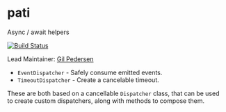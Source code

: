 # pati

Async / await helpers

[![Build Status](https://secure.travis-ci.org/kanongil/pati.svg?branch=master)](http://travis-ci.org/kanongil/pati)

Lead Maintainer: [Gil Pedersen](https://github.com/kanongil)

* `EventDispatcher` - Safely consume emitted events.
* `TimeoutDispatcher` - Create a cancelable timeout.

These are both based on a cancellable `Dispatcher` class, that can be used to create custom dispatchers, along with methods to compose them.

